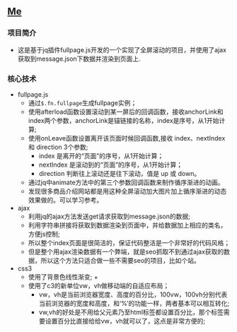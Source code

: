 ## [**Me**](https://yan7.github.io/resume/#page1)

### 项目简介
- 这是基于jq插件fullpage.js开发的一个实现了全屏滚动的项目，并使用了ajax获取到message.json下数据并渲染到页面上.
 
### 核心技术
- fullpage.js
  + 通过`$.fn.fullpage`生成fullpage实例；
  + 使用afterload函数设置滚动到某一屏后的回调函数，接收anchorLink和index两个参数，anchorLink是锚链接的名称，index是序号，从1开始计算;
  + 使用onLeave函数设置离开该页面时候回调函数,接收 index、nextIndex 和 direction 3个参数;
    + index 是离开的“页面”的序号，从1开始计算；
    + nextIndex 是滚动到的“页面”的序号，从1开始计算；
    + direction 判断往上滚动还是往下滚动，值是 up 或 down。
  + 通过jq中animate方法中的第三个参数回调函数来制作循序渐进的动画。
  + 发现很多商品介绍网站都是用这种全屏滚动加大图片加上循序渐进的动态效果做的。可以学习参考。
- ajax
  + 利用jq的ajax方法发送get请求获取到message.json的数据;
  + 利用字符串拼接将获取到数据渲染到页面中，并给数据加上相应的类名，方便js控制;
  + 所以整个index页面是很简洁的，保证代码整洁是一个非常好的代码风格；
  + 但是整个用ajax渲染数据有一个弊端，就是seo抓取不到通过ajax获取的数据，所以这个方法只适合做一些不需要seo的项目，比如个站。
- css3
  + 使用了背景色线性渐变;
    + 
  + 使用了c3的新单位vw，vh做移动端的自适应布局；
    + vw，vh是当前浏览器宽度、高度的百分比，100vw，100vh分别代表当前浏览器的宽度和高度，和‘%’的功能一样，两者基本可以相互转化;
    + vw,vh的好处是不用给父元素乃至html标签都设置百分比，那个标签需要设置百分比直接给给vw，vh就可以了，这点是非常方便的;

